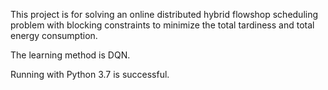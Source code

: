 This project is for solving an online distributed hybrid flowshop scheduling problem with blocking constraints to minimize the total tardiness and total energy consumption.

The learning method is DQN.

Running with Python 3.7 is successful.
